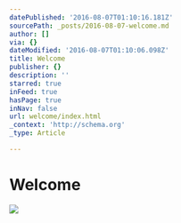 ```yaml
---
datePublished: '2016-08-07T01:10:16.181Z'
sourcePath: _posts/2016-08-07-welcome.md
author: []
via: {}
dateModified: '2016-08-07T01:10:06.098Z'
title: Welcome
publisher: {}
description: ''
starred: true
inFeed: true
hasPage: true
inNav: false
url: welcome/index.html
_context: 'http://schema.org'
_type: Article

---
```

# Welcome
![](https://the-grid-user-content.s3-us-west-2.amazonaws.com/ec63f838-c8ee-48f8-9f75-6eefafde6ec5.png)